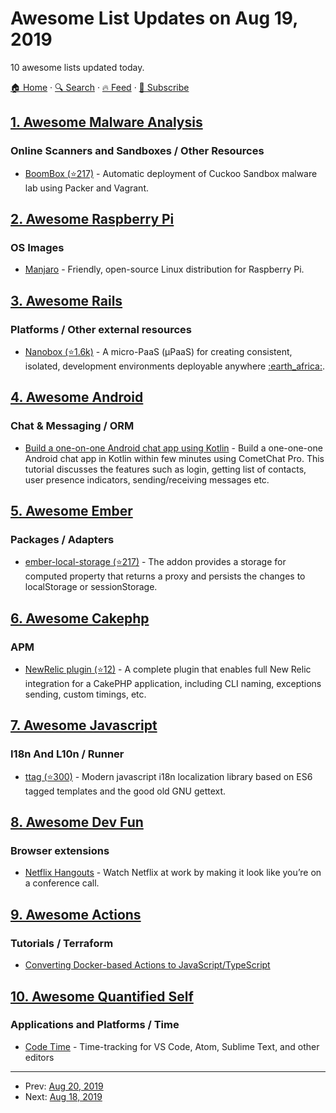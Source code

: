 # Awesome List Updates on Aug 19, 2019

10 awesome lists updated today.

[🏠 Home](/README.md) · [🔍 Search](https://test.trackawesomelist.com/search/) · [🔥 Feed](https://test.trackawesomelist.com/feed.xml) · [📮 Subscribe](https://trackawesomelist.us17.list-manage.com/subscribe?u=d2f0117aa829c83a63ec63c2f&id=36a103854c)



## [1. Awesome Malware Analysis](/content/rshipp/awesome-malware-analysis/README.md)

### Online Scanners and Sandboxes / Other Resources

*   [BoomBox (⭐217)](https://github.com/nbeede/BoomBox) - Automatic deployment of Cuckoo
    Sandbox malware lab using Packer and Vagrant.

## [2. Awesome Raspberry Pi](/content/thibmaek/awesome-raspberry-pi/README.md)

### OS Images

*   [Manjaro](https://manjaro.org/download/) - Friendly, open-source Linux distribution for Raspberry Pi.

## [3. Awesome Rails](/content/gramantin/awesome-rails/README.md)

### Platforms / Other external resources

*   [Nanobox (⭐1.6k)](https://github.com/nanobox-io/nanobox) - A micro-PaaS (μPaaS) for creating consistent, isolated, development environments deployable anywhere [:earth\_africa:](https://nanobox.io).

## [4. Awesome Android](/content/JStumpp/awesome-android/README.md)

### Chat & Messaging / ORM

*   [Build a one-on-one Android chat app using Kotlin](https://www.cometchat.com/tutorials/build-one-on-one-chat-in-your-android-app-using-kotlin/) - Build a one-one-one Android chat app in Kotlin within few minutes using CometChat Pro. This tutorial discusses the features such as login, getting list of contacts, user presence indicators, sending/receiving messages etc.

## [5. Awesome Ember](/content/ember-community-russia/awesome-ember/README.md)

### Packages / Adapters

*   [ember-local-storage (⭐217)](https://github.com/funkensturm/ember-local-storage) - The addon provides a storage for computed property that returns a proxy and persists the changes to localStorage or sessionStorage.

## [6. Awesome Cakephp](/content/FriendsOfCake/awesome-cakephp/README.md)

### APM

*   [NewRelic plugin (⭐12)](https://github.com/jippi/cakephp-newrelic/tree/cake3) - A complete plugin that enables full New Relic integration for a CakePHP application, including CLI naming, exceptions sending, custom timings, etc.

## [7. Awesome Javascript](/content/sorrycc/awesome-javascript/README.md)

### I18n And L10n / Runner

*   [ttag (⭐300)](https://github.com/ttag-org/ttag) - Modern javascript i18n localization library based on ES6 tagged templates and the good old GNU gettext.

## [8. Awesome Dev Fun](/content/mislavcimpersak/awesome-dev-fun/README.md)

### Browser extensions

*   [Netflix Hangouts](https://netflixhangouts.com) - Watch Netflix at work by making it look like you’re on a conference call.

## [9. Awesome Actions](/content/sdras/awesome-actions/README.md)

### Tutorials / Terraform

*   [Converting Docker-based Actions to JavaScript/TypeScript](https://httgp.com/converting-github-actions-from-docker-to-javascript/)

## [10. Awesome Quantified Self](/content/woop/awesome-quantified-self/README.md)

### Applications and Platforms / Time

*   [Code Time](https://www.software.com/) - Time-tracking for VS Code, Atom, Sublime Text, and other editors

---

- Prev: [Aug 20, 2019](/content/2019/08/20/README.md)
- Next: [Aug 18, 2019](/content/2019/08/18/README.md)